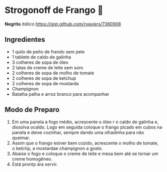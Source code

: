 # Strogonoff de Frango :chicken:

**Negrito**
_itálico_
https://gist.github.com/rxaviers/7360908

## Ingredientes 

 * 1 quilo de peito de frando sem pele
 * 1 tablete de caldo de galinha
 * 3 colheres de sopa de óleo
 * 2 latas de creme de leite sem soro
 * 2 colheres de sopa de molho de tomate
 * 2 colheres de sopa de ketchup
 * 2 colheres de sopa de mostarda
 * Champignon
 * Batalha palha e arroz branco para acompanhar

## Modo de Preparo 

 1. Em uma panela a fogo médio, acrescente o óleo r o caldo de galinha e, dissolva ocaldo. Logo em 
 seguida coloque o frango picado em cubos na panela e deixe cozinhar, sempre dando uma olhadinha para não queimar.
 2. Assim que o frango estver bem cozido, acrescente o molho de tomate, o ketchp, a mostardae champignon a gosto.
 3. Abaixe o fogo e coloque o creme de leite e mexa bem até se tornar um creme homogêneo.
 4. Está prontp ára servir.
 


